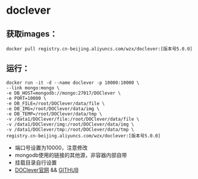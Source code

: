 # doclever
## 获取images：

```shell
docker pull registry.cn-beijing.aliyuncs.com/wzx/doclever:[版本号5.0.0]
```

## 运行：

```shell
docker run -it -d --name doclever -p 10000:10000 \
--link mongo:mongo \
-e DB_HOST=mongodb://mongo:27017/DOClever \
-e PORT=10000 \
-e DB_FILE=/root/DOClever/data/file \
-e DB_IMG=/root/DOClever/data/img \
-e DB_TEMP=/root/DOClever/data/tmp \
-v /data1/DOClever/file:/root/DOClever/data/file \
-v /data1/DOClever/img:/root/DOClever/data/img \
-v /data1/DOClever/tmp:/root/DOClever/data/tmp \
registry.cn-beijing.aliyuncs.com/wzx/doclever:[版本号5.0.0]
```

* 端口号设置为10000，注意修改
* mongodb使用的链接的其他源，非容器内部自带
* 挂载目录自行设置
* [DOClever官网](http://doclever.cn/) &&   [GITHUB](https://github.com/sx1989827/DOClever)

